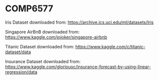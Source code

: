 # COMP6577
Iris Dataset downloaded from: https://archive.ics.uci.edu/ml/datasets/Iris

Singapore AirBnB downloaded from: https://www.kaggle.com/jojoker/singapore-airbnb

Titanic Dataset downloaded from: https://www.kaggle.com/c/titanic-dataset/data

Insurance Dataset downloaded from: https://www.kaggle.com/gloriousc/insurance-forecast-by-using-linear-regression/data